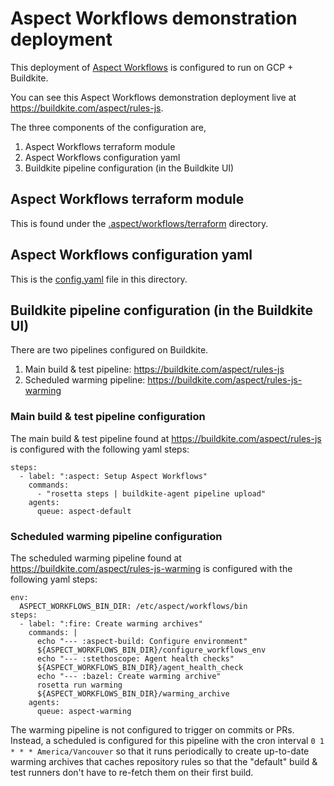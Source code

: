 # Aspect Workflows demonstration deployment

This deployment of [Aspect Workflows](https://www.aspect.build/workflows) is configured to run on GCP + Buildkite.

You can see this Aspect Workflows demonstration deployment live at
https://buildkite.com/aspect/rules-js.

The three components of the configuration are,

1. Aspect Workflows terraform module
1. Aspect Workflows configuration yaml
1. Buildkite pipeline configuration (in the Buildkite UI)

## Aspect Workflows terraform module

This is found under the [.aspect/workflows/terraform](./terraform) directory.

## Aspect Workflows configuration yaml

This is the [config.yaml](./config.yaml) file in this directory.

## Buildkite pipeline configuration (in the Buildkite UI)

There are two pipelines configured on Buildkite.

1. Main build & test pipeline: https://buildkite.com/aspect/rules-js
2. Scheduled warming pipeline: https://buildkite.com/aspect/rules-js-warming

### Main build & test pipeline configuration

The main build & test pipeline found at https://buildkite.com/aspect/rules-js is configured
with the following yaml steps:

```
steps:
  - label: ":aspect: Setup Aspect Workflows"
    commands:
      - "rosetta steps | buildkite-agent pipeline upload"
    agents:
      queue: aspect-default
```

### Scheduled warming pipeline configuration

The scheduled warming pipeline found at https://buildkite.com/aspect/rules-js-warming is
configured with the following yaml steps:

```
env:
  ASPECT_WORKFLOWS_BIN_DIR: /etc/aspect/workflows/bin
steps:
  - label: ":fire: Create warming archives"
    commands: |
      echo "--- :aspect-build: Configure environment"
      ${ASPECT_WORKFLOWS_BIN_DIR}/configure_workflows_env
      echo "--- :stethoscope: Agent health checks"
      ${ASPECT_WORKFLOWS_BIN_DIR}/agent_health_check
      echo "--- :bazel: Create warming archive"
      rosetta run warming
      ${ASPECT_WORKFLOWS_BIN_DIR}/warming_archive
    agents:
      queue: aspect-warming
```

The warming pipeline is not configured to trigger on commits or PRs. Instead, a scheduled is
configured for this pipeline with the cron interval `0 1 * * * America/Vancouver` so that it
runs periodically to create up-to-date warming archives that caches repository rules so that the
"default" build & test runners don't have to re-fetch them on their first build.
